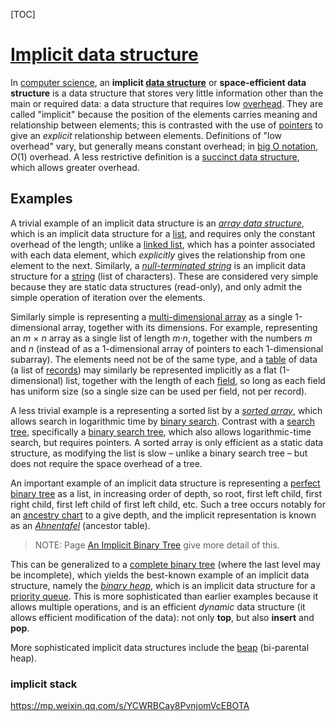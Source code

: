 [TOC]



# [Implicit data structure](https://en.wikipedia.org/wiki/Implicit_data_structure)

In [computer science](https://en.wikipedia.org/wiki/Computer_science), an **implicit [data structure](https://en.wikipedia.org/wiki/Data_structure)** or **space-efficient data structure** is a data structure that stores very little information other than the main or required data: a data structure that requires low [overhead](https://en.wikipedia.org/wiki/Overhead_(computing)). They are called "implicit" because the position of the elements carries meaning and relationship between elements; this is contrasted with the use of [pointers](https://en.wikipedia.org/wiki/Pointer_(computer_science)) to give an *explicit* relationship between elements. Definitions of "low overhead" vary, but generally means constant overhead; in [big O notation](https://en.wikipedia.org/wiki/Big_O_notation), *O*(1) overhead. A less restrictive definition is a [succinct data structure](https://en.wikipedia.org/wiki/Succinct_data_structure), which allows greater overhead.

## Examples

A trivial example of an implicit data structure is an *[array data structure](https://en.wikipedia.org/wiki/Array_data_structure)*, which is an implicit data structure for a [list](https://en.wikipedia.org/wiki/List_(abstract_data_type)), and requires only the constant overhead of the length; unlike a [linked list](https://en.wikipedia.org/wiki/Linked_list), which has a pointer associated with each data element, which *explicitly* gives the relationship from one element to the next. Similarly, a *[null-terminated string](https://en.wikipedia.org/wiki/Null-terminated_string)* is an implicit data structure for a [string](https://en.wikipedia.org/wiki/String_(computer_science)) (list of characters). These are considered very simple because they are static data structures (read-only), and only admit the simple operation of iteration over the elements.



Similarly simple is representing a [multi-dimensional array](https://en.wikipedia.org/wiki/Multi-dimensional_array) as a single 1-dimensional array, together with its dimensions. For example, representing an *m* × *n* array as a single list of length *m·n*, together with the numbers *m* and *n* (instead of as a 1-dimensional array of pointers to each 1-dimensional subarray). The elements need not be of the same type, and a [table](https://en.wikipedia.org/wiki/Table_(information)) of data (a list of [records](https://en.wikipedia.org/wiki/Record_(computer_science))) may similarly be represented implicitly as a flat (1-dimensional) list, together with the length of each [field](https://en.wikipedia.org/wiki/Field_(computer_science)), so long as each field has uniform size (so a single size can be used per field, not per record).



A less trivial example is a representing a sorted list by a *[sorted array](https://en.wikipedia.org/wiki/Sorted_array)*, which allows search in logarithmic time by [binary search](https://en.wikipedia.org/wiki/Binary_search). Contrast with a [search tree](https://en.wikipedia.org/wiki/Search_tree), specifically a [binary search tree](https://en.wikipedia.org/wiki/Binary_search_tree), which also allows logarithmic-time search, but requires pointers. A sorted array is only efficient as a static data structure, as modifying the list is slow – unlike a binary search tree – but does not require the space overhead of a tree.



An important example of an implicit data structure is representing a [perfect binary tree](https://en.wikipedia.org/wiki/Perfect_binary_tree) as a list, in increasing order of depth, so root, first left child, first right child, first left child of first left child, etc. Such a tree occurs notably for an [ancestry chart](https://en.wikipedia.org/wiki/Ancestry_chart) to a give depth, and the implicit representation is known as an *[Ahnentafel](https://en.wikipedia.org/wiki/Ahnentafel)* (ancestor table).

> NOTE: Page [An Implicit Binary Tree](https://opendatastructures.org/ods-cpp/10_1_Implicit_Binary_Tree.html) give more detail of this.



This can be generalized to a [complete binary tree](https://en.wikipedia.org/wiki/Complete_binary_tree) (where the last level may be incomplete), which yields the best-known example of an implicit data structure, namely the *[binary heap](https://en.wikipedia.org/wiki/Binary_heap)*, which is an implicit data structure for a [priority queue](https://en.wikipedia.org/wiki/Priority_queue). This is more sophisticated than earlier examples because it allows multiple operations, and is an efficient *dynamic* data structure (it allows efficient modification of the data): not only **top**, but also **insert** and **pop**.



More sophisticated implicit data structures include the [beap](https://en.wikipedia.org/wiki/Beap) (bi-parental heap).



### implicit stack

https://mp.weixin.qq.com/s/YCWRBCay8PvnjomVcEBOTA